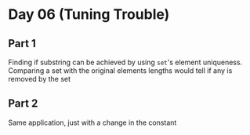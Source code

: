 # Day 06 (Tuning Trouble)

## Part 1

Finding if substring can be achieved by using `set`'s element uniqueness.
Comparing a set with the original elements lengths would tell if any is removed
by the set

## Part 2

Same application, just with a change in the constant
